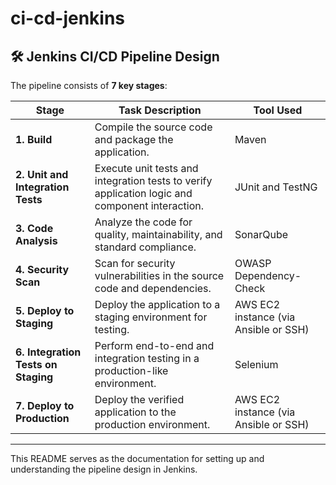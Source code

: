 # ci-cd-jenkins

## 🛠️ Jenkins CI/CD Pipeline Design

The pipeline consists of **7 key stages**:

| Stage | Task Description | Tool Used |
|-------|------------------|-----------|
| **1. Build** | Compile the source code and package the application. | Maven |
| **2. Unit and Integration Tests** | Execute unit tests and integration tests to verify application logic and component interaction. | JUnit and TestNG |
| **3. Code Analysis** | Analyze the code for quality, maintainability, and standard compliance. | SonarQube |
| **4. Security Scan** | Scan for security vulnerabilities in the source code and dependencies. | OWASP Dependency-Check |
| **5. Deploy to Staging** | Deploy the application to a staging environment for testing. | AWS EC2 instance (via Ansible or SSH) |
| **6. Integration Tests on Staging** | Perform end-to-end and integration testing in a production-like environment. | Selenium |
| **7. Deploy to Production** | Deploy the verified application to the production environment. | AWS EC2 instance (via Ansible or SSH) |

---

This README serves as the documentation for setting up and understanding the pipeline design in Jenkins.
